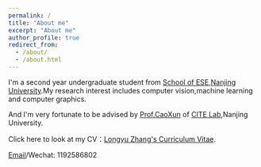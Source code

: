 ```yaml
---
permalink: /
title: "About me"
excerpt: "About me"
author_profile: true
redirect_from: 
  - /about/
  - /about.html
---
```


I'm a second year undergraduate student from [School of ESE](https://ese.nju.edu.cn/),[Nanjing University](https://www.nju.edu.cn/).My research interest includes computer vision,machine learning and computer graphics.

And I'm very fortunate to be advised by [Prof.CaoXun](https://cite.nju.edu.cn/People/Faculty/20190621/i5054.html) of [CITE Lab](https://cite.nju.edu.cn/),Nanjing University.

Click here to look at my CV：[Longyu Zhang's Curriculum Vitae](../assets/张龙宇个人简历.pdf).

[Email](mailto:221180162@smail.nju.edu.cn)/Wechat: 1192586802
